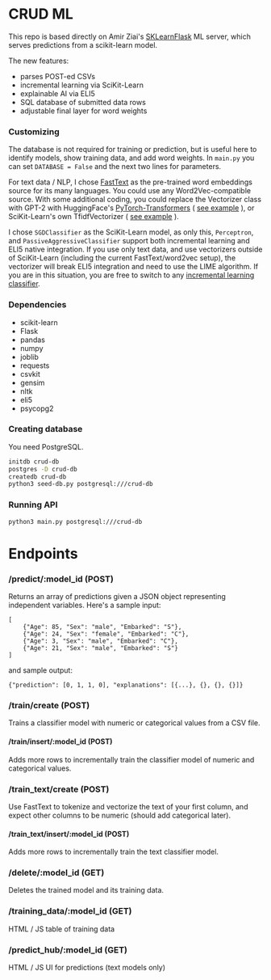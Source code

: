 # CRUD ML

This repo is based directly on Amir Ziai's <a href="https://github.com/amirziai/sklearnflask">SKLearnFlask</a> ML server, which serves predictions from a scikit-learn model.

The new features:
- parses POST-ed CSVs
- incremental learning via SciKit-Learn
- explainable AI via ELI5
- SQL database of submitted data rows
- adjustable final layer for word weights

### Customizing

The database is not required for training or prediction, but is useful here to identify models,
show training data, and add word weights. In ```main.py``` you can set ```DATABASE = False``` and the next two
lines for parameters.

For text data / NLP, I chose <a href="https://fasttext.cc/docs/en/pretrained-vectors.html">FastText</a>
 as the pre-trained word embeddings source for its many languages. You could use any Word2Vec-compatible
source. With some additional coding, you could replace the Vectorizer class with GPT-2 with HuggingFace's
<a href="https://github.com/huggingface/pytorch-transformers">PyTorch-Transformers</a>
 (
  <a href="https://github.com/mapmeld/tweet_classifier_plus_eli5/blob/master/gpt2_sklearn.py">see example</a>
), or SciKit-Learn's own TfidfVectorizer (
  <a href="https://github.com/mapmeld/tweet_classifier_plus_eli5/blob/master/basic_sklearn.py">see example</a>
).

I chose ```SGDClassifier``` as the SciKit-Learn model, as only this, ```Perceptron```, and ```PassiveAggressiveClassifier``` support both incremental learning and ELI5 native integration. If you use only text data, and use vectorizers outside of SciKit-Learn (including the current FastText/word2vec setup), the vectorizer will break ELI5 integration and need to use the LIME algorithm. If you are in this situation, you are free to switch to any
<a href="https://scikit-learn.org/stable/modules/computing.html#incremental-learning">incremental learning classifier</a>.

### Dependencies
- scikit-learn
- Flask
- pandas
- numpy
- joblib
- requests
- csvkit
- gensim
- nltk
- eli5
- psycopg2

### Creating database
You need PostgreSQL.

```bash
initdb crud-db
postgres -D crud-db
createdb crud-db
python3 seed-db.py postgresql:///crud-db
```

### Running API
```
python3 main.py postgresql:///crud-db
```

# Endpoints
### /predict/:model_id (POST)
Returns an array of predictions given a JSON object representing independent variables. Here's a sample input:
```
[
    {"Age": 85, "Sex": "male", "Embarked": "S"},
    {"Age": 24, "Sex": "female", "Embarked": "C"},
    {"Age": 3, "Sex": "male", "Embarked": "C"},
    {"Age": 21, "Sex": "male", "Embarked": "S"}
]
```

and sample output:
```
{"prediction": [0, 1, 1, 0], "explanations": [{...}, {}, {}, {}]}
```

### /train/create (POST)
Trains a classifier model with numeric or categorical values from a CSV file.

#### /train/insert/:model_id (POST)
Adds more rows to incrementally train the classifier model of numeric and categorical values.

### /train_text/create (POST)
Use FastText to tokenize and vectorize the text of your first column, and expect other columns
to be numeric (should add categorical later).

#### /train_text/insert/:model_id (POST)
Adds more rows to incrementally train the text classifier model.

### /delete/:model_id (GET)
Deletes the trained model and its training data.

### /training_data/:model_id (GET)
HTML / JS table of training data

### /predict_hub/:model_id (GET)
HTML / JS UI for predictions (text models only)
